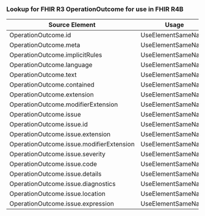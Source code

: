 ### Lookup for FHIR R3 OperationOutcome for use in FHIR R4B

| Source Element | Usage | Target |
| -------------- | ----- | ------ |
| OperationOutcome.id | UseElementSameName | OperationOutcome.id |
| OperationOutcome.meta | UseElementSameName | OperationOutcome.meta |
| OperationOutcome.implicitRules | UseElementSameName | OperationOutcome.implicitRules |
| OperationOutcome.language | UseElementSameName | OperationOutcome.language |
| OperationOutcome.text | UseElementSameName | OperationOutcome.text |
| OperationOutcome.contained | UseElementSameName | OperationOutcome.contained |
| OperationOutcome.extension | UseElementSameName | OperationOutcome.extension |
| OperationOutcome.modifierExtension | UseElementSameName | OperationOutcome.modifierExtension |
| OperationOutcome.issue | UseElementSameName | OperationOutcome.issue |
| OperationOutcome.issue.id | UseElementSameName | OperationOutcome.issue.id |
| OperationOutcome.issue.extension | UseElementSameName | OperationOutcome.issue.extension |
| OperationOutcome.issue.modifierExtension | UseElementSameName | OperationOutcome.issue.modifierExtension |
| OperationOutcome.issue.severity | UseElementSameName | OperationOutcome.issue.severity |
| OperationOutcome.issue.code | UseElementSameName | OperationOutcome.issue.code |
| OperationOutcome.issue.details | UseElementSameName | OperationOutcome.issue.details |
| OperationOutcome.issue.diagnostics | UseElementSameName | OperationOutcome.issue.diagnostics |
| OperationOutcome.issue.location | UseElementSameName | OperationOutcome.issue.location |
| OperationOutcome.issue.expression | UseElementSameName | OperationOutcome.issue.expression |
